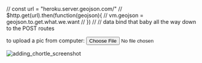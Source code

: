 // const url = "heroku.server.geojson.com/"
// $http.get(url).then(function(geojson){
//   vm.geojson = geojson.to.get.what.we.want
// })
//
// data bind that baby all the way down to the POST routes

to upload a pic from computer: <input type="file" accept="image/*;capture=camera">

![adding_chortle_screenshot](https://user-images.githubusercontent.com/26422332/30708420-1c5e67d4-9ebc-11e7-89b3-2a3a910611c7.png)
